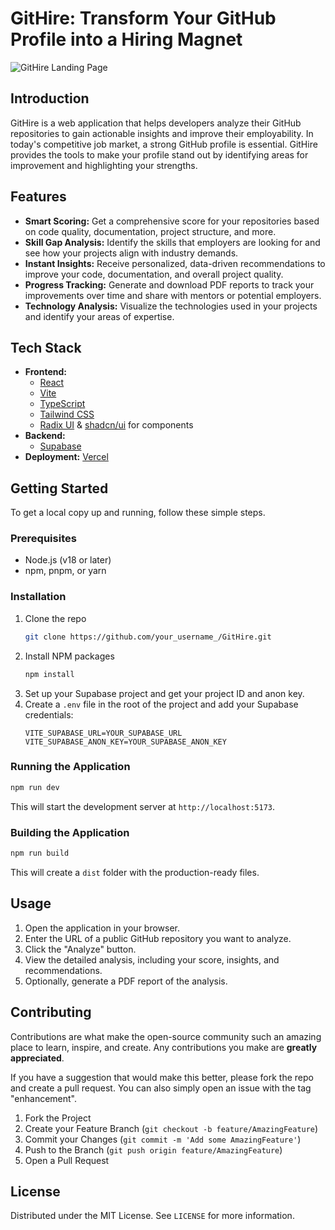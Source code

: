 # GitHire: Transform Your GitHub Profile into a Hiring Magnet

![GitHire Landing Page](https://i.imgur.com/BfnZU2O.png)


## Introduction

GitHire is a web application that helps developers analyze their GitHub repositories to gain actionable insights and improve their employability. In today's competitive job market, a strong GitHub profile is essential. GitHire provides the tools to make your profile stand out by identifying areas for improvement and highlighting your strengths.

## Features

*   **Smart Scoring:** Get a comprehensive score for your repositories based on code quality, documentation, project structure, and more.
*   **Skill Gap Analysis:** Identify the skills that employers are looking for and see how your projects align with industry demands.
*   **Instant Insights:** Receive personalized, data-driven recommendations to improve your code, documentation, and overall project quality.
*   **Progress Tracking:** Generate and download PDF reports to track your improvements over time and share with mentors or potential employers.
*   **Technology Analysis:** Visualize the technologies used in your projects and identify your areas of expertise.

## Tech Stack

*   **Frontend:**
    *   [React](https://reactjs.org/)
    *   [Vite](https://vitejs.dev/)
    *   [TypeScript](https://www.typescriptlang.org/)
    *   [Tailwind CSS](https://tailwindcss.com/)
    *   [Radix UI](https://www.radix-ui.com/) & [shadcn/ui](https://ui.shadcn.com/) for components
*   **Backend:**
    *   [Supabase](https://supabase.io/)
*   **Deployment:** [Vercel](https://githire.digitalstepps.com/)

## Getting Started

To get a local copy up and running, follow these simple steps.

### Prerequisites

*   Node.js (v18 or later)
*   npm, pnpm, or yarn

### Installation

1.  Clone the repo
    ```sh
    git clone https://github.com/your_username_/GitHire.git
    ```
2.  Install NPM packages
    ```sh
    npm install
    ```
3.  Set up your Supabase project and get your project ID and anon key.
4.  Create a `.env` file in the root of the project and add your Supabase credentials:
    ```
    VITE_SUPABASE_URL=YOUR_SUPABASE_URL
    VITE_SUPABASE_ANON_KEY=YOUR_SUPABASE_ANON_KEY
    ```

### Running the Application

```sh
npm run dev
```

This will start the development server at `http://localhost:5173`.

### Building the Application

```sh
npm run build
```

This will create a `dist` folder with the production-ready files.

## Usage

1.  Open the application in your browser.
2.  Enter the URL of a public GitHub repository you want to analyze.
3.  Click the "Analyze" button.
4.  View the detailed analysis, including your score, insights, and recommendations.
5.  Optionally, generate a PDF report of the analysis.

## Contributing

Contributions are what make the open-source community such an amazing place to learn, inspire, and create. Any contributions you make are **greatly appreciated**.

If you have a suggestion that would make this better, please fork the repo and create a pull request. You can also simply open an issue with the tag "enhancement".

1.  Fork the Project
2.  Create your Feature Branch (`git checkout -b feature/AmazingFeature`)
3.  Commit your Changes (`git commit -m 'Add some AmazingFeature'`)
4.  Push to the Branch (`git push origin feature/AmazingFeature`)
5.  Open a Pull Request

## License

Distributed under the MIT License. See `LICENSE` for more information.
